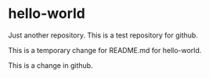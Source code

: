 # hello-world
Just another repository.
This is a test repository for github.

This is a temporary change for README.md for hello-world.

This is a change in github.
